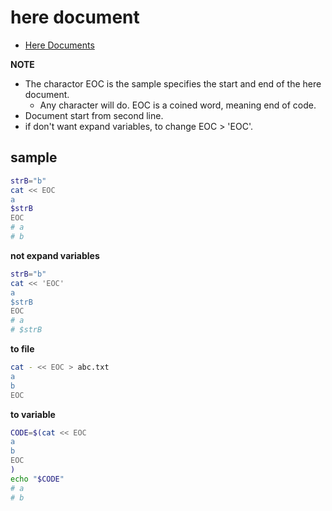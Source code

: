 # here document

- [Here Documents](https://tldp.org/LDP/abs/html/here-docs.html)

**NOTE**

- The charactor EOC is the sample specifies the start and end of the here document.
  - Any character will do. EOC is a coined word, meaning end of code.
- Document start from second line.
- if don't want expand variables, to change EOC > 'EOC'.

## sample

```bash
strB="b"
cat << EOC
a
$strB
EOC
# a
# b
```

**not expand variables**

```bash
strB="b"
cat << 'EOC'
a
$strB
EOC
# a
# $strB
```

**to file**

```bash
cat - << EOC > abc.txt
a
b
EOC
```

**to variable**

```bash
CODE=$(cat << EOC
a
b
EOC
)
echo "$CODE"
# a
# b
```
